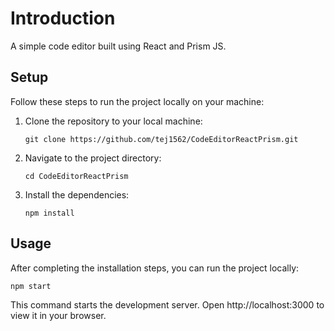 # Introduction

A simple code editor built using React and Prism JS.

## Setup

Follow these steps to run the project locally on your machine:

1. Clone the repository to your local machine:

   ```console
   git clone https://github.com/tej1562/CodeEditorReactPrism.git
   ```

2. Navigate to the project directory:

    ```console
   cd CodeEditorReactPrism
   ```

3. Install the dependencies:

    ```console
   npm install
   ```

## Usage

After completing the installation steps, you can run the project locally:

```console
npm start
```

This command starts the development server. Open http://localhost:3000 to view it in your browser.